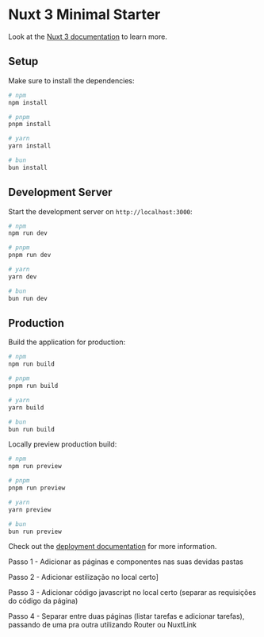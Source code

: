 # Nuxt 3 Minimal Starter

Look at the [Nuxt 3 documentation](https://nuxt.com/docs/getting-started/introduction) to learn more.

## Setup

Make sure to install the dependencies:

```bash
# npm
npm install

# pnpm
pnpm install

# yarn
yarn install

# bun
bun install
```

## Development Server

Start the development server on `http://localhost:3000`:

```bash
# npm
npm run dev

# pnpm
pnpm run dev

# yarn
yarn dev

# bun
bun run dev
```

## Production

Build the application for production:

```bash
# npm
npm run build

# pnpm
pnpm run build

# yarn
yarn build

# bun
bun run build
```

Locally preview production build:

```bash
# npm
npm run preview

# pnpm
pnpm run preview

# yarn
yarn preview

# bun
bun run preview
```

Check out the [deployment documentation](https://nuxt.com/docs/getting-started/deployment) for more information.



Passo 1 - Adicionar as páginas e componentes nas suas devidas pastas

Passo 2 - Adicionar estilização no local certo]

Passo 3 - Adicionar código javascript no local certo (separar as requisições do código da página)

Passo 4 - Separar entre duas páginas (listar tarefas e adicionar tarefas), passando de uma pra outra utilizando Router ou NuxtLink
